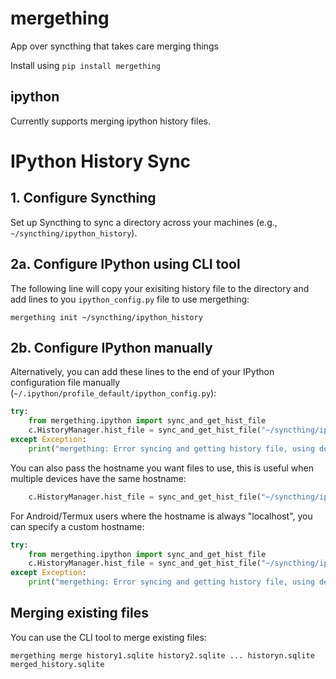 # mergething

App over syncthing that takes care merging things

Install using `pip install mergething`

## ipython

Currently supports merging ipython history files.

# IPython History Sync

## 1. Configure Syncthing

Set up Syncthing to sync a directory across your machines (e.g., `~/syncthing/ipython_history`).

## 2a. Configure IPython using CLI tool

The following line will copy your exisiting history file to the directory and add lines to you `ipython_config.py` file to use mergething:

`mergething init ~/syncthing/ipython_history`

## 2b. Configure IPython manually

Alternatively, you can add these lines to the end of your IPython configuration file manually (`~/.ipython/profile_default/ipython_config.py`):

```python
try:
    from mergething.ipython import sync_and_get_hist_file
    c.HistoryManager.hist_file = sync_and_get_hist_file("~/syncthing/ipython_history", verbose=False)
except Exception:
    print("mergething: Error syncing and getting history file, using default ipython behavior")
```

You can also pass the hostname you want files to use, this is useful when multiple devices have the same hostname:

```python
    c.HistoryManager.hist_file = sync_and_get_hist_file("~/syncthing/ipython_history", verbose=False, hostname="mydevice")
```

For Android/Termux users where the hostname is always "localhost", you can specify a custom hostname:

```python
try:
    from mergething.ipython import sync_and_get_hist_file
    c.HistoryManager.hist_file = sync_and_get_hist_file("~/syncthing/ipython_history", verbose=False, hostname="my_phone")
except Exception:
    print("mergething: Error syncing and getting history file, using default ipython behavior")
```

## Merging existing files

You can use the CLI tool to merge existing files:

`mergething merge history1.sqlite history2.sqlite ... historyn.sqlite merged_history.sqlite`
